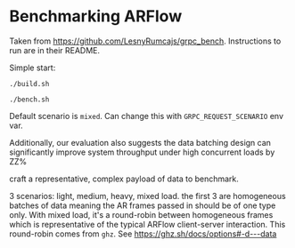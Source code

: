 # Benchmarking ARFlow

Taken from <https://github.com/LesnyRumcajs/grpc_bench>. Instructions to run are
in their README.

Simple start:

```shell
./build.sh

./bench.sh
```

Default scenario is `mixed`. Can change this with `GRPC_REQUEST_SCENARIO` env
var.

Additionally, our evaluation also suggests the data batching design can
significantly improve system throughput under high concurrent loads by ZZ%

craft a representative, complex payload of data to benchmark.

3 scenarios: light, medium, heavy, mixed load. the first 3 are homogeneous
batches of data meaning the AR frames passed in should be of one type only. With
mixed load, it's a round-robin between homogeneous frames which is
representative of the typical ARFlow client-server interaction. This round-robin
comes from `ghz`. See <https://ghz.sh/docs/options#-d---data>
